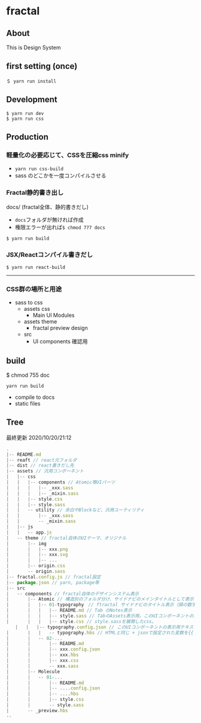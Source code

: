 # fractal

## About

This is Design System

## first setting \(once\)

```
＄ yarn run install
```

## Development

```
$ yarn run dev
$ yarn run css
```

## Production

### 軽量化の必要応じて、CSSを圧縮css minify
- `yarn run css-build`
- sass のどこかを一度コンパイルさせる

### Fractal静的書き出し
docs/ (fractal全体、静的書きだし)
- `docs`フォルダが無ければ作成
- 権限エラーが出れば`$ chmod 777 docs`

```
$ yarn run build
```

### JSX/Reactコンパイル書きだし

```
$ yarn run react-build
```

---

### CSS群の場所と用途
* sass to css
  * assets css
    * Main UI Modules
  * assets theme
    * fractal preview design
  * src
    * UI components 確認用

## build

$ chmod 755 doc

```text
yarn run build
```

* compile to docs
* static files

## Tree

最終更新
2020/10/20/21:12

```javascript
.
|-- README.md
|-- reaft // react元フォルダ
|-- dist // react書きだし先
|-- assets // 汎用コンポーネント
|   |-- css
|   |   |-- components // Atomic等UIパーツ
|   |   |   |-- _xxx.sass
|   |   |   |-- _mixin.sass
|   |   |-- style.css
|   |   |-- style.sass
|   |   -- utility // 余白やBlockなど、汎用ユーティリティ
|   |       |-- _xxx.sass
|   |       -- _mixin.sass
|   |-- js
|   |   -- app.js
|   -- theme // fractal自体のUIテーマ、オリジナル
|       |-- img
|       |   |-- xxx.png
|       |   |-- xxx.svg
|       |   |-- ...
|       |-- origin.css
|       -- origin.sass
|-- fractal.config.js // fractal設定
|-- package.json // yarn, package等
|-- src
|   -- components // fractal自体のデザインシステム表示
|       |-- Atomic // 構造別のフォルダ分け、サイドナビのメインタイトルとして表示される
|       |   |-- 01-typography　// ftractal サイドナビのタイトル表示（頭の数字は表示順設定用で表示はされない）
|       |   |   |-- README.md // Tab のNotes表示
|       |   |   |-- style.sass // TabのAssets表示用。このUIコンポーネントのメインSassをassetsからimportしてくる
|       |   |   |-- style.css // style.sassを展開したcss。
　　|   |   |-- typography.config.json // このUIコンポーネントの表示用テキスト設定。map/in のように繰り返し表示が可能。
|       |   |   -- typography.hbs // HTMLと同じ + jsonで設定された変数を{{ hoge }}で表示可能。
|       |   -- 02-...
|       |       |-- README.md
|       |       |-- xxx.config.json
|       |       |-- xxx.hbs
|       |       |-- xxx.css
|       |       -- xxx.sass
|       |-- Molecule
|       |   -- 01-...
|       |       |-- README.md
|       |       |-- ....config.json
|       |       |-- ....hbs
|       |       |-- style.css
|       |       -- style.sass
|       -- _preview.hbs
--
```
